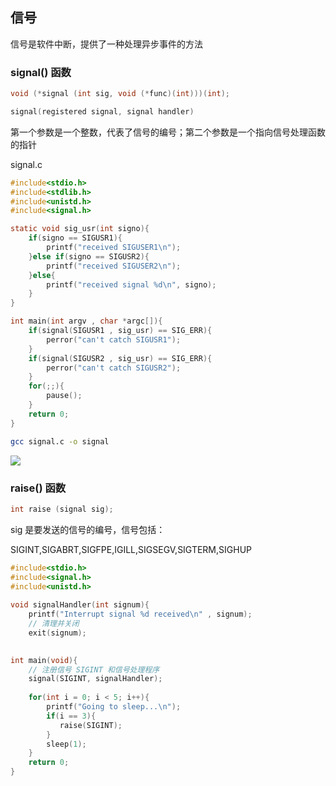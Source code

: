 <!--
 * @Description: 
 * @Version: 1.0
 * @Author: DaLao
 * @Email: dalao_li@163.com
 * @Date: 2022-02-20 23:12:31
 * @LastEditors: DaLao
 * @LastEditTime: 2022-03-12 00:05:53
-->


## 信号

信号是软件中断，提供了一种处理异步事件的方法


### signal() 函数

```c
void (*signal (int sig, void (*func)(int)))(int);

signal(registered signal, signal handler)
```

第一个参数是一个整数，代表了信号的编号；第二个参数是一个指向信号处理函数的指针

signal.c

```c
#include<stdio.h>
#include<stdlib.h>
#include<unistd.h>
#include<signal.h>

static void sig_usr(int signo){
    if(signo == SIGUSR1){
        printf("received SIGUSER1\n");
    }else if(signo == SIGUSR2){
        printf("received SIGUSER2\n");
    }else{
        printf("received signal %d\n", signo);
    }
}

int main(int argv , char *argc[]){
    if(signal(SIGUSR1 , sig_usr) == SIG_ERR){
        perror("can't catch SIGUSR1");
    }
    if(signal(SIGUSR2 , sig_usr) == SIG_ERR){
        perror("can't catch SIGUSR2");
    }
    for(;;){
        pause();
    }
    return 0;
}
```

```sh
gcc signal.c -o signal
```

![](https://cdn.hurra.ltd/img/20220220232120.png)


### raise() 函数

```c
int raise (signal sig);
```

sig 是要发送的信号的编号，信号包括：

SIGINT,SIGABRT,SIGFPE,IGILL,SIGSEGV,SIGTERM,SIGHUP

```c
#include<stdio.h>
#include<signal.h>
#include<unistd.h>
 
void signalHandler(int signum){
    printf("Interrupt signal %d received\n" , signum);
    // 清理并关闭
    exit(signum);  
 

int main(void){
    // 注册信号 SIGINT 和信号处理程序
    signal(SIGINT, signalHandler);  
 
    for(int i = 0; i < 5; i++){
        printf("Going to sleep...\n");
        if(i == 3){
           raise(SIGINT);
        }
        sleep(1);
    }
    return 0;
}
```
